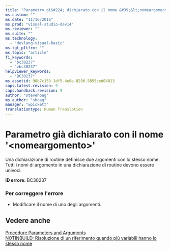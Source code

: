 ```yaml
---
title: "Parametro gi&#224; dichiarato con il nome &#39;&lt;nomeargomento&gt;&#39; | Microsoft Docs"
ms.custom: ""
ms.date: "11/16/2016"
ms.prod: "visual-studio-dev14"
ms.reviewer: ""
ms.suite: ""
ms.technology: 
  - "devlang-visual-basic"
ms.tgt_pltfrm: ""
ms.topic: "article"
f1_keywords: 
  - "bc30237"
  - "vbc30237"
helpviewer_keywords: 
  - "BC30237"
ms.assetid: 98b7c153-1df5-4e0e-8296-5855ced04813
caps.latest.revision: 9
caps.handback.revision: 9
author: "stevehoag"
ms.author: "shoag"
manager: "wpickett"
translationtype: Human Translation
---
```

# Parametro gi&#224; dichiarato con il nome &#39;&lt;nomeargomento&gt;&#39;
Una dichiarazione di routine definisce due argomenti con lo stesso nome. Tutti i nomi di argomento in una dichiarazione di routine devono essere univoci.  
  
 **ID errore:** BC30237  
  
### Per correggere l'errore  
  
-   Modificare il nome di uno degli argomenti.  
  
## Vedere anche  
 [Procedure Parameters and Arguments](../../visual-basic/programming-guide/language-features/procedures/procedure-parameters-and-arguments.md)   
 [NOTINBUILD: Risoluzione di un riferimento quando più variabili hanno lo stesso nome](http://msdn.microsoft.com/it-it/9601e39f-1911-44e1-ace5-3f6e090408b9)